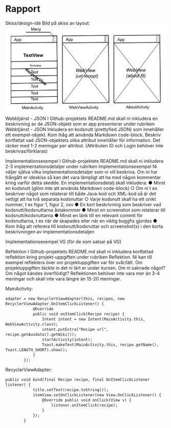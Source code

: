 
# Rapport
Skiss/design-idé
Bild på skiss av layout:
![](Layout%20app-MyTopDesserts.png)

Webbtjänst - JSON
I Github-projektets README.md skall ni inkludera en beskrivning av de JSON-objekt som er app presenterar under rubriken Webbtjänst - JSON
Inkludera en kodsnutt (prettyfied JSON) som innehåller ett exempel-objekt. Kom ihåg att använda Markdown code-block.
Beskriv kortfattat vad JSON-objektets olika attribut innehåller för information. Det räcker med 1-2 meningar per attribut.
(Attributen ID och Login behöver inte beskrivas/förklaras)

Implementationsexempel
I Github-projektets README.md skall ni inkludera 2-3 implementationsdetaljer under rubriken
Implementationsexempel Ni väljer själva vilka implementationsdetaljer som ni vill beskriva. Om ni har frångått er ideskiss så kan det vara lämpligt att ha med någon kommentar kring varför detta skedde.
En implementationsdetalj skall inkludera:
● Minst en kodsnutt (glöm inte att använda Markdown code-block) ○ Om ni t ex beskriver något som relaterar till både Java-kod och XML-kod så är det vettigt att ha två separata kodsnuttar ○ Varje kodsnutt skall ha ett unikt nummer, t ex figur 1, figur 2, osv ● En kort beskrivning som beskriver vad kodsnutt/kodsnuttarna åstakommer ● Minst en screenshot som relaterar till kodsnutt/kodsnuttarna ● Minst en länk till en relevant commit för kodsnuttarna, t ex när de skapades eller när en viktig buggfix gjordes ● Kom ihåg att referera till kodsnutt/kodsnuttar och screenshot(s) i den korta beskrivningen av
implementationsdetaljen

Implementationsexempel VG (för de som satsar på VG) 

Reflektion
I Github-projektets README.md skall ni inkludera kortfattad reflektion kring projekt-uppgiften under rubriken Reflektion. Ni kan till exempel reflektera över om projektuppgiften var för svår/lätt. Om projektuppgiften
täckte in det ni lärt er under kursen. Om ni saknade något? Om något kändes överflödigt?
Reflektionen behöver inte vara mer än 3-4 meningar och skall inte vara längre än 15-20 meningar.

MainActivity:
```
adapter = new RecyclerViewAdapter(this, recipes, new RecyclerViewAdapter.OnItemClickListener() {
            @Override
            public void onItemClick(Recipe recipe) {
                Intent intent = new Intent(MainActivity.this, WebViewActivity.class);
                intent.putExtra("Recipe url", recipe.getAuxdata().getWiki());
                startActivity(intent);
                Toast.makeText(MainActivity.this, recipe.getName(), Toast.LENGTH_SHORT).show();
            }
        });
```
RecyclerViewAdapter:
```
public void bind(final Recipe recipe, final OnItemClickListener listener) {
            title.setText(recipe.toString());
            itemView.setOnClickListener(new View.OnClickListener() {
                @Override public void onClick(View v) {
                    listener.onItemClick(recipe);
                }
            });
        }
```




